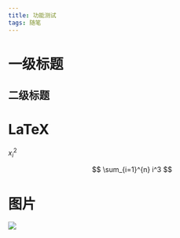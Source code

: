 ```yaml
---
title: 功能测试
tags: 随笔
---
```


# 一级标题

## 二级标题

# LaTeX

$x^2_i$


$$
\sum_{i=1}^{n} i^3
$$

# 图片

![](https://cdn.jsdelivr.net/gh/shiokiri/cdn/img/daily_pic_2.png)
